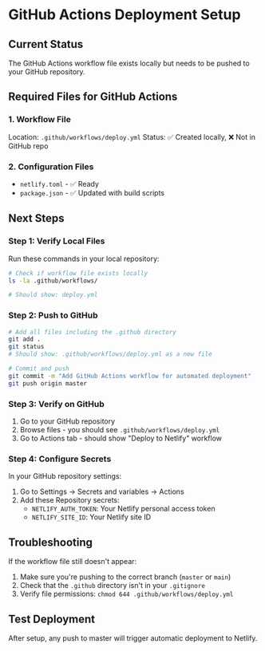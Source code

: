 # GitHub Actions Deployment Setup

## Current Status
The GitHub Actions workflow file exists locally but needs to be pushed to your GitHub repository.

## Required Files for GitHub Actions

### 1. Workflow File
Location: `.github/workflows/deploy.yml`
Status: ✅ Created locally, ❌ Not in GitHub repo

### 2. Configuration Files
- `netlify.toml` - ✅ Ready
- `package.json` - ✅ Updated with build scripts

## Next Steps

### Step 1: Verify Local Files
Run these commands in your local repository:

```bash
# Check if workflow file exists locally
ls -la .github/workflows/

# Should show: deploy.yml
```

### Step 2: Push to GitHub
```bash
# Add all files including the .github directory
git add .
git status
# Should show: .github/workflows/deploy.yml as a new file

# Commit and push
git commit -m "Add GitHub Actions workflow for automated deployment"
git push origin master
```

### Step 3: Verify on GitHub
1. Go to your GitHub repository
2. Browse files - you should see `.github/workflows/deploy.yml`
3. Go to Actions tab - should show "Deploy to Netlify" workflow

### Step 4: Configure Secrets
In your GitHub repository settings:
1. Go to Settings → Secrets and variables → Actions
2. Add these Repository secrets:
   - `NETLIFY_AUTH_TOKEN`: Your Netlify personal access token
   - `NETLIFY_SITE_ID`: Your Netlify site ID

## Troubleshooting

If the workflow file still doesn't appear:
1. Make sure you're pushing to the correct branch (`master` or `main`)
2. Check that the `.github` directory isn't in your `.gitignore`
3. Verify file permissions: `chmod 644 .github/workflows/deploy.yml`

## Test Deployment
After setup, any push to master will trigger automatic deployment to Netlify.